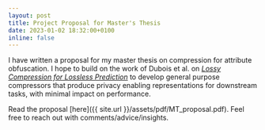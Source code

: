 ```yaml
---
layout: post
title: Project Proposal for Master's Thesis 
date: 2023-01-02 18:32:00+0100
inline: false
---
```


I have written a proposal for my master thesis on compression for attribute obfuscation. I hope to build on the work of Dubois et al. on  <a href="https://arxiv.org/abs/2106.10800">_Lossy Compression for Lossless Prediction_</a> to develop general purpose compressors that produce privacy enabling representations for downstream tasks, with minimal impact on performance. 

Read the proposal [here]({{ site.url }}/assets/pdf/MT_proposal.pdf). Feel free to reach out with comments/advice/insights.
